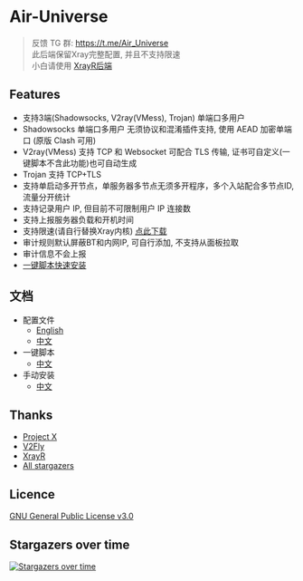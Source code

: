 # Air-Universe

> 反馈 TG 群: https://t.me/Air_Universe <br>
> 此后端保留Xray完整配置, 并且不支持限速<br>
> 小白请使用 [XrayR后端](https://github.com/XrayR-project/XrayR)

## Features
- 支持3端(Shadowsocks, V2ray(VMess), Trojan) 单端口多用户
- Shadowsocks 单端口多用户 无须协议和混淆插件支持, 使用 AEAD 加密单端口 (原版 Clash 可用)
- V2ray(VMess) 支持 TCP 和 Websocket 可配合 TLS 传输, 证书可自定义(一键脚本不含此功能)也可自动生成
- Trojan 支持 TCP+TLS 
- 支持单启动多开节点，单服务器多节点无须多开程序，多个入站配合多节点ID, 流量分开统计
- 支持记录用户 IP, 但目前不可限制用户 IP 连接数
- 支持上报服务器负载和开机时间  
- 支持限速(请自行替换Xray内核) [点此下载](https://github.com/crossfw/Air-Universe/raw/master/scripts/proxy-core/xray_speedlimit)
- 审计规则默认屏蔽BT和内网IP, 可自行添加, 不支持从面板拉取
- 审计信息不会上报
- [一键脚本快速安装](https://github.com/crossfw/Air-Universe/tree/master/docs/TurnKey_cn.md)

## 文档
- 配置文件
  - [English](https://github.com/crossfw/Air-Universe/tree/master/docs/Doc_en.md)
  - [中文](https://github.com/crossfw/Air-Universe/tree/master/docs/Doc_cn.md)
- 一键脚本
  - [中文](https://github.com/crossfw/Air-Universe/tree/master/docs/TurnKey_cn.md)
- 手动安装
  - [中文](https://github.com/crossfw/Air-Universe/tree/master/docs/Install_cn.md)

## Thanks

* [Project X](https://github.com/XTLS/)
* [V2Fly](https://github.com/v2fly)
* [XrayR](https://github.com/XrayR-project/XrayR)
* [All stargazers](https://github.com/crossfw/Air-Universe/stargazers)

## Licence
 [GNU General Public License v3.0](https://github.com/crossfw/Air-Universe/blob/master/LICENSE)
## Stargazers over time

[![Stargazers over time](https://starchart.cc/crossfw/Air-Universe.svg)](https://starchart.cc/crossfw/Air-Universe)

